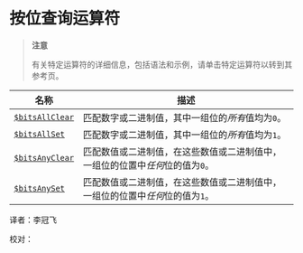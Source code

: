 # [ ](#)按位查询运算符

[]()

> **注意**
>
> 有关特定运算符的详细信息，包括语法和示例，请单击特定运算符以转到其参考页。

| 名称                | 描述                                                         |
| ------------------- | ------------------------------------------------------------ |
| [`$bitsAllClear`]() | 匹配数字或二进制值，其中一组位的*所有*值均为`0`。            |
| [`$bitsAllSet`]()   | 匹配数字或二进制值，其中一组位的*所有*值均为`1`。            |
| [`$bitsAnyClear`]() | 匹配数值或二进制值，在这些数值或二进制值中，一组位的位置中*任何*位的值为`0`。 |
| [`$bitsAnySet`]()   | 匹配数值或二进制值，在这些数值或二进制值中，一组位的位置中*任何*位的值为`1`。 |



译者：李冠飞

校对：